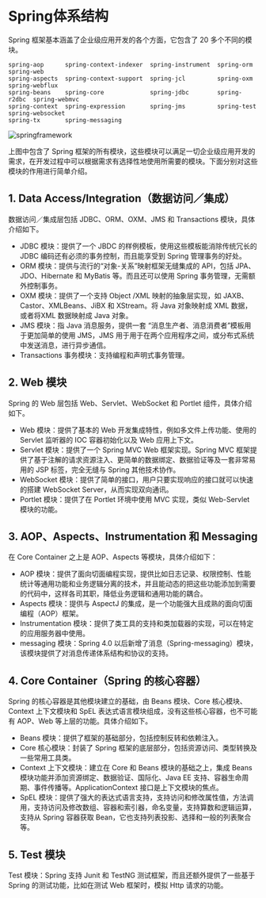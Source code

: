 # Spring体系结构

Spring 框架基本涵盖了企业级应用开发的各个方面，它包含了 20 多个不同的模块。

```
spring-aop      spring-context-indexer  spring-instrument  spring-orm    spring-web
spring-aspects  spring-context-support  spring-jcl         spring-oxm    spring-webflux
spring-beans    spring-core             spring-jdbc        spring-r2dbc  spring-webmvc
spring-context  spring-expression       spring-jms         spring-test   spring-websocket
spring-tx       spring-messaging   
```

![springframework](https://c.biancheng.net/uploads/allimg/220119/163550G63-0.png)

上图中包含了 Spring 框架的所有模块，这些模块可以满足一切企业级应用开发的需求，在开发过程中可以根据需求有选择性地使用所需要的模块。下面分别对这些模块的作用进行简单介绍。

## 1. Data Access/Integration（数据访问／集成）

数据访问／集成层包括 JDBC、ORM、OXM、JMS 和 Transactions 模块，具体介绍如下。
- JDBC 模块：提供了一个 JBDC 的样例模板，使用这些模板能消除传统冗长的 JDBC 编码还有必须的事务控制，而且能享受到 Spring 管理事务的好处。
- ORM 模块：提供与流行的“对象-关系”映射框架无缝集成的 API，包括 JPA、JDO、Hibernate 和 MyBatis 等。而且还可以使用 Spring 事务管理，无需额外控制事务。
- OXM 模块：提供了一个支持 Object /XML 映射的抽象层实现，如 JAXB、Castor、XMLBeans、JiBX 和 XStream。将 Java 对象映射成 XML 数据，或者将XML 数据映射成 Java 对象。
- JMS 模块：指 Java 消息服务，提供一套 “消息生产者、消息消费者”模板用于更加简单的使用 JMS，JMS 用于用于在两个应用程序之间，或分布式系统中发送消息，进行异步通信。
- Transactions 事务模块：支持编程和声明式事务管理。

## 2. Web 模块

Spring 的 Web 层包括 Web、Servlet、WebSocket 和 Portlet 组件，具体介绍如下。
- Web 模块：提供了基本的 Web 开发集成特性，例如多文件上传功能、使用的 Servlet 监听器的 IOC 容器初始化以及 Web 应用上下文。
- Servlet 模块：提供了一个 Spring MVC Web 框架实现。Spring MVC 框架提供了基于注解的请求资源注入、更简单的数据绑定、数据验证等及一套非常易用的 JSP 标签，完全无缝与 Spring 其他技术协作。
- WebSocket 模块：提供了简单的接口，用户只要实现响应的接口就可以快速的搭建 WebSocket Server，从而实现双向通讯。
- Portlet 模块：提供了在 Portlet 环境中使用 MVC 实现，类似 Web-Servlet 模块的功能。

## 3. AOP、Aspects、Instrumentation 和 Messaging

在 Core Container 之上是 AOP、Aspects 等模块，具体介绍如下：
- AOP 模块：提供了面向切面编程实现，提供比如日志记录、权限控制、性能统计等通用功能和业务逻辑分离的技术，并且能动态的把这些功能添加到需要的代码中，这样各司其职，降低业务逻辑和通用功能的耦合。
- Aspects 模块：提供与 AspectJ 的集成，是一个功能强大且成熟的面向切面编程（AOP）框架。
- Instrumentation 模块：提供了类工具的支持和类加载器的实现，可以在特定的应用服务器中使用。
- messaging 模块：Spring 4.0 以后新增了消息（Spring-messaging）模块，该模块提供了对消息传递体系结构和协议的支持。

## 4. Core Container（Spring 的核心容器）

Spring 的核心容器是其他模块建立的基础，由 Beans 模块、Core 核心模块、Context 上下文模块和 SpEL 表达式语言模块组成，没有这些核心容器，也不可能有 AOP、Web 等上层的功能。具体介绍如下。
- Beans 模块：提供了框架的基础部分，包括控制反转和依赖注入。
- Core 核心模块：封装了 Spring 框架的底层部分，包括资源访问、类型转换及一些常用工具类。
- Context 上下文模块：建立在 Core 和 Beans 模块的基础之上，集成 Beans 模块功能并添加资源绑定、数据验证、国际化、Java EE 支持、容器生命周期、事件传播等。ApplicationContext 接口是上下文模块的焦点。
- SpEL 模块：提供了强大的表达式语言支持，支持访问和修改属性值，方法调用，支持访问及修改数组、容器和索引器，命名变量，支持算数和逻辑运算，支持从 Spring 容器获取 Bean，它也支持列表投影、选择和一般的列表聚合等。

## 5. Test 模块

Test 模块：Spring 支持 Junit 和 TestNG 测试框架，而且还额外提供了一些基于 Spring 的测试功能，比如在测试 Web 框架时，模拟 Http 请求的功能。
